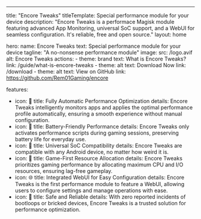 ---
title: "Encore Tweaks"
titleTemplate: Special performance module for your device
description: "Encore Tweaks is a performace Magisk module featuring advanced App Monitoring, universal SoC support, and a WebUI for seamless configuration. It's reliable, free and open source."
layout: home

hero:
  name: Encore Tweaks
  text: Special performance module for your device
  tagline: "A no-nonsense performance module"
  image:
    src: /logo.avif
    alt: Encore Tweaks
  actions:
    - theme: brand
      text: What is Encore Tweaks?
      link: /guide/what-is-encore-tweaks
    - theme: alt
      text: Download Now
      link: /download
    - theme: alt
      text: View on GitHub
      link: https://github.com/Rem01Gaming/encore

features:
  - icon: 🤖
    title: Fully Automatic Performance Optimization
    details: Encore Tweaks intelligently monitors apps and applies the optimal performance profile automatically, ensuring a smooth experience without manual configuration.
  - icon: 🔋
    title: Battery-Friendly Performance
    details: Encore Tweaks only activates performance scripts during gaming sessions, preserving battery life for everyday use.
  - icon: 📱
    title: Universal SoC Compatibility
    details: Encore Tweaks are compatible with any Android device, no matter how weird it is.
  - icon: 🚀
    title: Game-First Resource Allocation
    details: Encore Tweaks prioritizes gaming performance by allocating maximum CPU and I/O resources, ensuring lag-free gameplay.
  - icon: 🌐
    title: Integrated WebUI for Easy Configuration
    details: Encore Tweaks is the first performance module to feature a WebUI, allowing users to configure settings and manage operations with ease.
  - icon: 🤗
    title: Safe and Reliable
    details: With zero reported incidents of bootloops or bricked devices, Encore Tweaks is a trusted solution for performance optimization.
